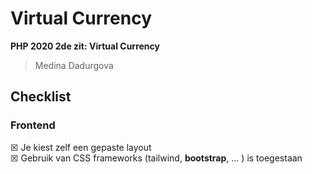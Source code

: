 # Virtual Currency
**PHP 2020 2de zit: Virtual Currency**
> Medina Dadurgova

## Checklist
### Frontend
☒ Je kiest zelf een gepaste layout\
☒ Gebruik van CSS frameworks (tailwind, **bootstrap**, ... ) is toegestaan